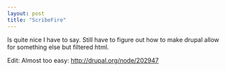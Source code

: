 ```yaml
---
layout: post
title: "ScribeFire"
---
```


Is quite nice I have to say. Still have to figure out how to make drupal allow for something else but filtered html. 

Edit: Almost too easy: http://drupal.org/node/202947